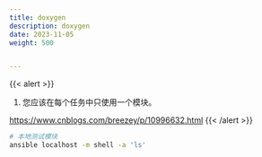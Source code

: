 ```yaml
---
title: doxygen
description: doxygen
date: 2023-11-05
weight: 500


---
```


{{< alert >}}

1. 您应该在每个任务中只使用一个模块。

https://www.cnblogs.com/breezey/p/10996632.html
{{< /alert >}}

```bash
# 本地测试模块
ansible localhost -m shell -a 'ls'


```
